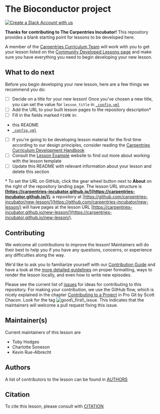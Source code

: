 # The Bioconductor project

[![Create a Slack Account with us](https://img.shields.io/badge/Create_Slack_Account-The_Carpentries-071159.svg)](https://swc-slack-invite.herokuapp.com/)

**Thanks for contributing to The Carpentries Incubator!**
This repository provides a blank starting point for lessons to be developed here.

A member of the [Carpentries Curriculum Team](https://carpentries.org/team/)
will work with you to get your lesson listed on the
[Community Developed Lessons page][community-lessons]
and make sure you have everything you need to begin developing your new lesson.

## What to do next

Before you begin developing your new lesson,
here are a few things we recommend you do:

- [ ] Decide on a title for your new lesson!
  Once you've chosen a new title, you can set the value for `lesson_title`
  in [`_config.yml`](_config.yml)
- [ ] Add the URL to your built lesson pages to the repository description\*
- [ ] Fill in the fields marked `FIXME` in:
- this README
- [`_config.yml`](_config.yml)
- [ ] If you're going to be developing lesson material for the first time
  according to our design principles,
  consider reading the [Carpentries Curriculum Development Handbook][cdh]
- [ ] Consult the [Lesson Example][lesson-example] website to find out more about
  working with the lesson template
- [ ] Update this README with relevant information about your lesson
  and delete this section

\* To set the URL on GitHub, click the gear wheel button next to **About**
on the right of the repository landing page.
The lesson URL structure is **[https://carpentries-incubator.github.io/](https://carpentries-incubator.github.io/)\<repository-slug>**:
a repository at [https://github.com/carpentries-incubator/new-lesson/](https://github.com/carpentries-incubator/new-lesson/) will have pages at
the lesson URL [https://carpentries-incubator.github.io/new-lesson/](https://carpentries-incubator.github.io/new-lesson/).

## Contributing

We welcome all contributions to improve the lesson! Maintainers will do their best to help you if you have any
questions, concerns, or experience any difficulties along the way.

We'd like to ask you to familiarize yourself with our [Contribution Guide](CONTRIBUTING.md) and have a look at
the [more detailed guidelines][lesson-example] on proper formatting, ways to render the lesson locally, and even
how to write new episodes.

Please see the current list of [issues][github-issues] for ideas for contributing to this
repository. For making your contribution, we use the GitHub flow, which is
nicely explained in the chapter [Contributing to a Project](http://git-scm.com/book/en/v2/GitHub-Contributing-to-a-Project) in Pro Git
by Scott Chacon.
Look for the tag ![good\\_first\\_issue](https://img.shields.io/badge/-good%20first%20issue-gold.svg). This indicates that the maintainers will welcome a pull request fixing this issue.

## Maintainer(s)

Current maintainers of this lesson are

- Toby Hodges
- Charlotte Soneson
- Kevin Rue-Albrecht

## Authors

A list of contributors to the lesson can be found in [AUTHORS](AUTHORS)

## Citation

To cite this lesson, please consult with [CITATION](CITATION)

[community-lessons]: https://carpentries.org/community-lessons
[cdh]: https://cdh.carpentries.org
[lesson-example]: https://carpentries.github.io/lesson-example
[github-issues]: https://github.com/carpentries-incubator/bioc-project/issues
